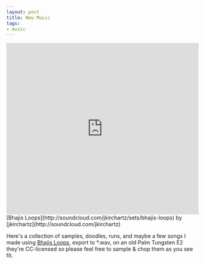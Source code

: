 ```yaml
--- 
layout: post 
title: New Music 
tags:
- music
---   
```


<iframe width="100%" height="450" scrolling="no" frameborder="no" src="http://w.soundcloud.com/player/?url=http%3A%2F%2Fapi.soundcloud.com%2Fplaylists%2F821003&show_artwork=true"></iframe>
[Bhajis Loops](http://soundcloud.com/jkirchartz/sets/bhajis-loops) by [jkirchartz](http://soundcloud.com/jkirchartz)  

Here's a collection of samples, doodles, runs, and maybe a few songs I made
using [Bhajis Loops](http://www.chocopoolp.com/), export to *.wav, on an old
Palm Tungsten E2 they're CC-licensed so please feel free to
sample & chop them as you see fit.
